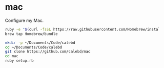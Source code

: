 # mac

Configure my Mac.

```sh
ruby -e "$(curl -fsSL https://raw.githubusercontent.com/Homebrew/install/master/install)"
brew tap Homebrew/bundle
```

```sh
mkdir -p ~/Documents/Code/calebd
cd ~/Documents/Code/calebd
git clone https://github.com/calebd/mac
cd mac
ruby setup.rb
```
